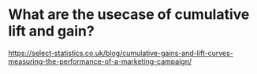 # What are the usecase of cumulative lift and gain?

https://select-statistics.co.uk/blog/cumulative-gains-and-lift-curves-measuring-the-performance-of-a-marketing-campaign/
